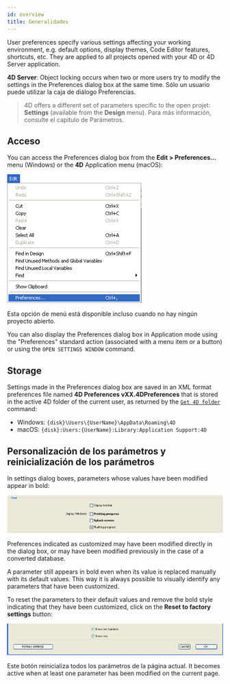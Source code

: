 ```yaml
---
id: overview
title: Generalidades
---
```


User preferences specify various settings affecting your working environment, e.g. default options, display themes, Code Editor features, shortcuts, etc. They are applied to all projects opened with your 4D or 4D Server application.

**4D Server**: Object locking occurs when two or more users try to modify the settings in the Preferences dialog box at the same time. Sólo un usuario puede utilizar la caja de diálogo Preferencias.
> 4D offers a different set of parameters specific to the open projet: **Settings** (available from the **Design** menu). Para más información, consulte el capítulo de Parámetros.

## Acceso

You can access the Preferences dialog box from the **Edit > Preferences...** menu (Windows) or the **4D** Application menu (macOS):

![](../assets/en/Preferences/overviewAccess.png)

Esta opción de menú está disponible incluso cuando no hay ningún proyecto abierto.

You can also display the Preferences dialog box in Application mode using the "Preferences" standard action (associated with a menu item or a button) or using the `OPEN SETTINGS WINDOW` command.

## Storage

Settings made in the Preferences dialog box are saved in an XML format preferences file named **4D Preferences vXX.4DPreferences** that is stored in the active 4D folder of the current user, as returned by the [`Get 4D folder`](https://doc.4d.com/4Dv18R6/4D/18-R6/Get-4D-folder.301-5198423.en.html) command:

*   Windows: `{disk}\Users\{UserName}\AppData\Roaming\4D`
*   macOS: `{disk}:Users:{UserName}:Library:Application Support:4D`

## Personalización de los parámetros y reinicialización de los parámetros

In settings dialog boxes, parameters whose values have been modified appear in bold:

![](../assets/en/Preferences/overviewUser.png)

Preferences indicated as customized may have been modified directly in the dialog box, or may have been modified previously in the case of a converted database.

A parameter still appears in bold even when its value is replaced manually with its default values. This way it is always possible to visually identify any parameters that have been customized.

To reset the parameters to their default values and remove the bold style indicating that they have been customized, click on the **Reset to factory settings** button:

![](../assets/en/Preferences/overviewSettings.png)

Este botón reinicializa todos los parámetros de la página actual. It becomes active when at least one parameter has been modified on the current page.

